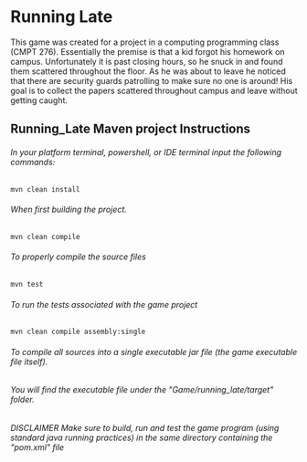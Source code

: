 # Running Late

This game was created for a project in a computing programming class (CMPT 276). Essentially the premise is that a kid forgot his homework on campus. Unfortunately it is past closing hours, so he snuck in and found them scattered throughout the floor. As he was about to leave he noticed that there are security guards patrolling to make sure no one is around! His goal is to collect the papers scattered throughout campus and leave without getting caught.


## Running_Late Maven project Instructions

###### In your platform terminal, powershell, or IDE terminal input the following commands:

```
mvn clean install
 ```
###### When first building the project.
```
mvn clean compile
```

###### To properly compile the source files

```
mvn test
```

###### To run the tests associated with the game project 

```
mvn clean compile assembly:single 
```

###### To compile all sources into a single executable jar file (the game executable file itself).
###### You will find the executable file under the "Game/running_late/target" folder.

###### DISCLAIMER Make sure to build, run and test the game program (using standard java running practices) in the same directory containing the "pom.xml" file
